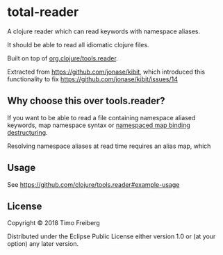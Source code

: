 # total-reader

A clojure reader which can read keywords with namespace aliases.

It should be able to read all idiomatic clojure files.

Built on top of [org.clojure/tools.reader](https://github.com/clojure/tools.reader).

Extracted from https://github.com/jonase/kibit, which introduced this functionality to fix https://github.com/jonase/kibit/issues/14

## Why choose this over tools.reader?

If you want to be able to read a file containing namespace aliased keywords, map namespace syntax or [namespaced map binding destructuring](https://clojure.org/reference/special_forms#_map_binding_destructuring).

Resolving namespace aliases at read time requires an alias map, which 


## Usage

See https://github.com/clojure/tools.reader#example-usage

## License

Copyright © 2018 Timo Freiberg

Distributed under the Eclipse Public License either version 1.0 or (at
your option) any later version.
